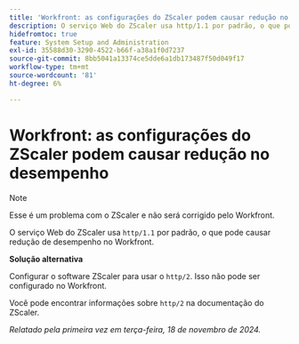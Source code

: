 ```yaml
---
title: 'Workfront: as configurações do ZScaler podem causar redução no desempenho'
description: O serviço Web do ZScaler usa http/1.1 por padrão, o que pode causar redução de desempenho no Workfront.
hidefromtoc: true
feature: System Setup and Administration
exl-id: 35588d30-3290-4522-b66f-a38a1f0d7237
source-git-commit: 8bb5041a13374ce5dde6a1db173487f50d049f17
workflow-type: tm+mt
source-wordcount: '81'
ht-degree: 6%

---
```


# Workfront: as configurações do ZScaler podem causar redução no desempenho

>[!NOTE]
>
>Esse é um problema com o ZScaler e não será corrigido pelo Workfront.

O serviço Web do ZScaler usa `http/1.1` por padrão, o que pode causar redução de desempenho no Workfront.

**Solução alternativa**

Configurar o software ZScaler para usar o `http/2`. Isso não pode ser configurado no Workfront.

Você pode encontrar informações sobre `http/2` na documentação do ZScaler.

_Relatado pela primeira vez em terça-feira, 18 de novembro de 2024._
